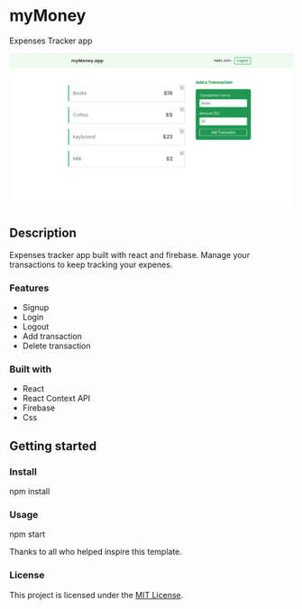 # myMoney

Expenses Tracker app

<div align="center">
  <kbd>
    <img src="preview.png" />
  </kbd>
</div>

## Description

Expenses tracker app built with react and firebase. Manage your transactions to keep tracking your expenes.

### Features

- Signup
- Login
- Logout
- Add transaction
- Delete transaction

### Built with

- React
- React Context API
- Firebase
- Css

## Getting started

### Install

npm install

### Usage

npm start

Thanks to all who helped inspire this template.

### License

This project is licensed under the [MIT License](LICENSE.md).
